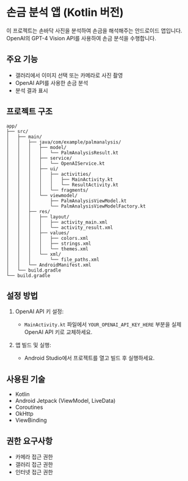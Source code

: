 # 손금 분석 앱 (Kotlin 버전)

이 프로젝트는 손바닥 사진을 분석하여 손금을 해석해주는 안드로이드 앱입니다. OpenAI의 GPT-4 Vision API를 사용하여 손금 분석을 수행합니다.

## 주요 기능

- 갤러리에서 이미지 선택 또는 카메라로 사진 촬영
- OpenAI API를 사용한 손금 분석
- 분석 결과 표시

## 프로젝트 구조

```
app/
├── src/
│   ├── main/
│   │   ├── java/com/example/palmanalysis/
│   │   │   ├── model/
│   │   │   │   └── PalmAnalysisResult.kt
│   │   │   ├── service/
│   │   │   │   └── OpenAIService.kt
│   │   │   ├── ui/
│   │   │   │   ├── activities/
│   │   │   │   │   ├── MainActivity.kt
│   │   │   │   │   └── ResultActivity.kt
│   │   │   │   └── fragments/
│   │   │   └── viewmodel/
│   │   │       ├── PalmAnalysisViewModel.kt
│   │   │       └── PalmAnalysisViewModelFactory.kt
│   │   ├── res/
│   │   │   ├── layout/
│   │   │   │   ├── activity_main.xml
│   │   │   │   └── activity_result.xml
│   │   │   ├── values/
│   │   │   │   ├── colors.xml
│   │   │   │   ├── strings.xml
│   │   │   │   └── themes.xml
│   │   │   └── xml/
│   │   │       └── file_paths.xml
│   │   └── AndroidManifest.xml
│   └── build.gradle
└── build.gradle
```

## 설정 방법

1. OpenAI API 키 설정:
   - `MainActivity.kt` 파일에서 `YOUR_OPENAI_API_KEY_HERE` 부분을 실제 OpenAI API 키로 교체하세요.

2. 앱 빌드 및 실행:
   - Android Studio에서 프로젝트를 열고 빌드 후 실행하세요.

## 사용된 기술

- Kotlin
- Android Jetpack (ViewModel, LiveData)
- Coroutines
- OkHttp
- ViewBinding

## 권한 요구사항

- 카메라 접근 권한
- 갤러리 접근 권한
- 인터넷 접근 권한
